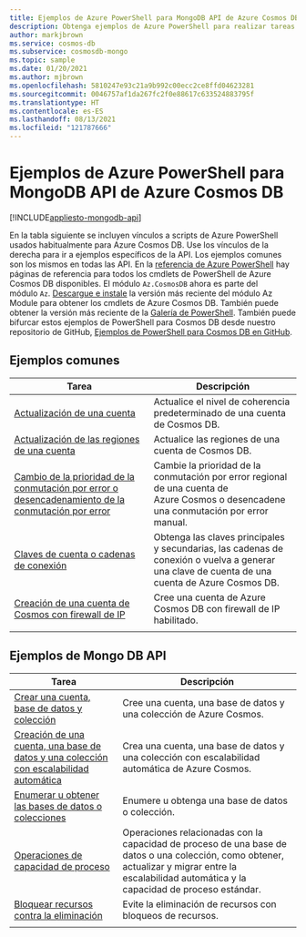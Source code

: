 ```yaml
---
title: Ejemplos de Azure PowerShell para MongoDB API de Azure Cosmos DB
description: Obtenga ejemplos de Azure PowerShell para realizar tareas comunes en MongoDB API de Azure Cosmos DB.
author: markjbrown
ms.service: cosmos-db
ms.subservice: cosmosdb-mongo
ms.topic: sample
ms.date: 01/20/2021
ms.author: mjbrown
ms.openlocfilehash: 5810247e93c21a9b992c00ecc2ce8ffd04623281
ms.sourcegitcommit: 0046757af1da267fc2f0e88617c633524883795f
ms.translationtype: HT
ms.contentlocale: es-ES
ms.lasthandoff: 08/13/2021
ms.locfileid: "121787666"
---
```

# <a name="azure-powershell-samples-for-azure-cosmos-db-api-for-mongodb"></a>Ejemplos de Azure PowerShell para MongoDB API de Azure Cosmos DB
[!INCLUDE[appliesto-mongodb-api](../includes/appliesto-mongodb-api.md)]

En la tabla siguiente se incluyen vínculos a scripts de Azure PowerShell usados habitualmente para Azure Cosmos DB. Use los vínculos de la derecha para ir a ejemplos específicos de la API. Los ejemplos comunes son los mismos en todas las API. En la [referencia de Azure PowerShell](/powershell/module/az.cosmosdb) hay páginas de referencia para todos los cmdlets de PowerShell de Azure Cosmos DB disponibles. El módulo `Az.CosmosDB` ahora es parte del módulo `Az`. [Descargue e instale](/powershell/azure/install-az-ps) la versión más reciente del módulo Az Module para obtener los cmdlets de Azure Cosmos DB. También puede obtener la versión más reciente de la [Galería de PowerShell](https://www.powershellgallery.com/packages/Az/5.4.0). También puede bifurcar estos ejemplos de PowerShell para Cosmos DB desde nuestro repositorio de GitHub, [Ejemplos de PowerShell para Cosmos DB en GitHub](https://github.com/Azure/azure-docs-powershell-samples/tree/master/cosmosdb).

## <a name="common-samples"></a>Ejemplos comunes

|Tarea | Descripción |
|---|---|
|[Actualización de una cuenta](../scripts/powershell/common/account-update.md?toc=%2fpowershell%2fmodule%2ftoc.json)| Actualice el nivel de coherencia predeterminado de una cuenta de Cosmos DB. |
|[Actualización de las regiones de una cuenta](../scripts/powershell/common/update-region.md?toc=%2fpowershell%2fmodule%2ftoc.json)| Actualice las regiones de una cuenta de Cosmos DB. |
|[Cambio de la prioridad de la conmutación por error o desencadenamiento de la conmutación por error](../scripts/powershell/common/failover-priority-update.md?toc=%2fpowershell%2fmodule%2ftoc.json)| Cambie la prioridad de la conmutación por error regional de una cuenta de Azure Cosmos o desencadene una conmutación por error manual. |
|[Claves de cuenta o cadenas de conexión](../scripts/powershell/common/keys-connection-strings.md?toc=%2fpowershell%2fmodule%2ftoc.json)| Obtenga las claves principales y secundarias, las cadenas de conexión o vuelva a generar una clave de cuenta de una cuenta de Azure Cosmos DB. |
|[Creación de una cuenta de Cosmos con firewall de IP](../scripts/powershell/common/firewall-create.md?toc=%2fpowershell%2fmodule%2ftoc.json)| Cree una cuenta de Azure Cosmos DB con firewall de IP habilitado. |
|||

## <a name="mongo-db-api-samples"></a>Ejemplos de Mongo DB API

|Tarea | Descripción |
|---|---|
|[Crear una cuenta, base de datos y colección](../scripts/powershell/mongodb/create.md?toc=%2fpowershell%2fmodule%2ftoc.json)| Cree una cuenta, una base de datos y una colección de Azure Cosmos. |
|[Creación de una cuenta, una base de datos y una colección con escalabilidad automática](../scripts/powershell/mongodb/autoscale.md?toc=%2fpowershell%2fmodule%2ftoc.json)| Crea una cuenta, una base de datos y una colección con escalabilidad automática de Azure Cosmos. |
|[Enumerar u obtener las bases de datos o colecciones](../scripts/powershell/mongodb/list-get.md?toc=%2fpowershell%2fmodule%2ftoc.json)| Enumere u obtenga una base de datos o colección. |
|[Operaciones de capacidad de proceso](../scripts/powershell/mongodb/throughput.md?toc=%2fpowershell%2fmodule%2ftoc.json)| Operaciones relacionadas con la capacidad de proceso de una base de datos o una colección, como obtener, actualizar y migrar entre la escalabilidad automática y la capacidad de proceso estándar. |
|[Bloquear recursos contra la eliminación](../scripts/powershell/mongodb/lock.md?toc=%2fpowershell%2fmodule%2ftoc.json)| Evite la eliminación de recursos con bloqueos de recursos. |
|||
